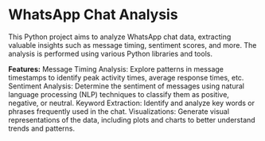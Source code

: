 # WhatsApp Chat Analysis
 This Python project aims to analyze WhatsApp chat data, extracting valuable insights such as message timing, sentiment scores, and more. The analysis is performed using various Python libraries and tools.

**Features:**
Message Timing Analysis: Explore patterns in message timestamps to identify peak activity times, average response times, etc. 
Sentiment Analysis: Determine the sentiment of messages using natural language processing (NLP) techniques to classify them as positive, negative, or neutral.
Keyword Extraction: Identify and analyze key words or phrases frequently used in the chat.
Visualizations: Generate visual representations of the data, including plots and charts to better understand trends and patterns.
